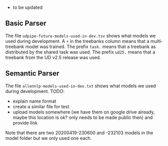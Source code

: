 * to be updated

## Basic Parser

The file `udpipe-future-models-used-in-dev.tsv` shows what models we used during development.
A `+` in the treebanks column means that a multi-treebank model was trained.
The prefix `task.` means that a treebank as distributed by the shared task was used.
The prefix `ud25.` means that a treebank from the UD v2.5 release was used.


## Semantic Parser

The file `allennlp-models-used-in-dev.txt` shows what models we used during development.
TODO:
* explain name format
* create a similar file for test
* upload models somewhere (we have them on google drive already, maybe this location is ok? only needs to be made public then) and provide link

Note that there are two 20200419-230600 and -232103 models in the model folder but
we only used one each.
